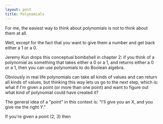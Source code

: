 ```yaml
---
layout: post
title: Polynomials
---
```


For me, the easiest way to think about polynomials is not to think about them at all.

Well, except for the fact that you want to give them a number and get back either a 1 or a 0.

Jeremy Kun drops this conceptual bombshell in chapter 2: if you think of a polynomial as something that takes either a 0 or a 1, and returns either a 0 or a 1, then you can use polynomials to do Boolean algebra.

Obviously in real life polynomials can take all kinds of values and can return all kinds of values, but thinking this way lets us go to the next step, which is: what if I'm given a point (or more than one point) and want to figure out what kind of polynomial could have created it?

The general idea of a "point" in this context is: "I'll give you an X, and you give me the right Y."

If you're given a point (2, 3) then 
